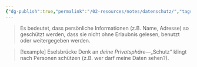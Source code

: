 ```yaml
---
{"dg-publish":true,"permalink":"/02-resources/notes/datenschutz/","tags":["GFN/prüfungsrelevant/AP1/vorbereitung"],"noteIcon":"","updated":"2025-03-03T21:20:21.000+01:00"}
---
```


>Es bedeutet, dass persönliche Informationen (z.B. Name, Adresse) so geschützt werden, dass sie nicht ohne Erlaubnis gelesen, benutzt oder weitergegeben werden.

>[!example] Eselsbrücke
>Denk an _deine Privatsphäre_—„Schutz“ klingt nach Personen schützen (z.B. wer darf meine Daten sehen?).